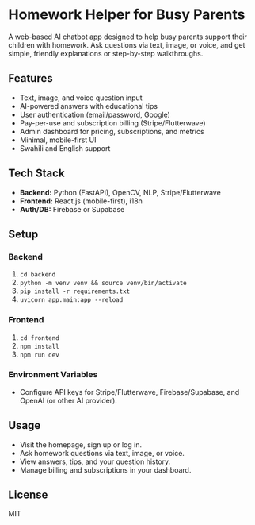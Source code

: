 # Homework Helper for Busy Parents

A web-based AI chatbot app designed to help busy parents support their children with homework. Ask questions via text, image, or voice, and get simple, friendly explanations or step-by-step walkthroughs.

## Features
- Text, image, and voice question input
- AI-powered answers with educational tips
- User authentication (email/password, Google)
- Pay-per-use and subscription billing (Stripe/Flutterwave)
- Admin dashboard for pricing, subscriptions, and metrics
- Minimal, mobile-first UI
- Swahili and English support

## Tech Stack
- **Backend:** Python (FastAPI), OpenCV, NLP, Stripe/Flutterwave
- **Frontend:** React.js (mobile-first), i18n
- **Auth/DB:** Firebase or Supabase

## Setup

### Backend
1. `cd backend`
2. `python -m venv venv && source venv/bin/activate`
3. `pip install -r requirements.txt`
4. `uvicorn app.main:app --reload`

### Frontend
1. `cd frontend`
2. `npm install`
3. `npm run dev`

### Environment Variables
- Configure API keys for Stripe/Flutterwave, Firebase/Supabase, and OpenAI (or other AI provider).

## Usage
- Visit the homepage, sign up or log in.
- Ask homework questions via text, image, or voice.
- View answers, tips, and your question history.
- Manage billing and subscriptions in your dashboard.

## License
MIT 